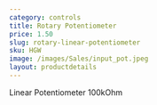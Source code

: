 ```yaml
---
category: controls
title: Rotary Potentiometer
price: 1.50
slug: rotary-linear-potentiometer
sku: HGW
image: /images/Sales/input_pot.jpeg
layout: productdetails
---
```

Linear Potentiometer
100kOhm
